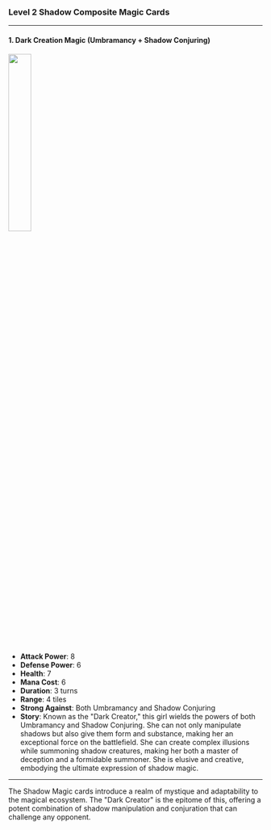 ### Level 2 Shadow Composite Magic Cards

---

#### 1. Dark Creation Magic (Umbramancy + Shadow Conjuring)
  <img src="./Harbinger of the Cosmos.png" width="30%"></img>

- **Attack Power**: 8
- **Defense Power**: 6
- **Health**: 7
- **Mana Cost**: 6
- **Duration**: 3 turns
- **Range**: 4 tiles
- **Strong Against**: Both Umbramancy and Shadow Conjuring
- **Story**: Known as the "Dark Creator," this girl wields the powers of both Umbramancy and Shadow Conjuring. She can not only manipulate shadows but also give them form and substance, making her an exceptional force on the battlefield. She can create complex illusions while summoning shadow creatures, making her both a master of deception and a formidable summoner. She is elusive and creative, embodying the ultimate expression of shadow magic.

---

The Shadow Magic cards introduce a realm of mystique and adaptability to the magical ecosystem. The "Dark Creator" is the epitome of this, offering a potent combination of shadow manipulation and conjuration that can challenge any opponent.